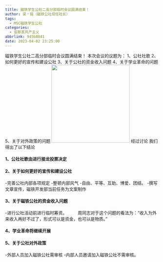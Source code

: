 ```yaml
---
title: 磁铁学生公社二高分部临时会议圆满结束！
author: 梁﹡铭（磁铁公社现任社长）
tags:
  - MSC磁铁学生公社
categories:
  - 安那其共产主义
abbrlink: 945b8841
date: 2023-04-02 23:25:00
---
```

磁铁学生公社二高分部临时会议圆满结束！
本次会议的议题为：
1、公社社歌
2、如何更好的宣传和建设公社
3、关于公社的资金收入问题
4、关于学业革命的问题
5、关于对外政策的问题
<img src="https://cdn.staticaly.com/gh/AOME-C/wwwRes/main/index.files/MSC.png" width=256 height=256 />
经过讨论
我们得出了以下结论
#### 1、公社社歌由进行接龙投票决定
#### 2、关于如何更好的宣传和建设公社
-完善公社内部各项规定
-整顿内部风气
-自由、平等、互助、博爱、团结。
-撰写文章宣传，磁铁开发部当前任务为文案制作
#### 3、关于磁铁公社的资金收入问题
-进行公社活动前进行临时筹资。
&emsp;&emsp; 周同志对于这个问题的看法为：“收入为外来收入再好不过了，形式可以是资金，也可以是物质。”
#### 4、学业革命将继续开展
#### 5、关于公社对外政策
-外部人员加入磁铁公社需审核
-内部人员邀请加入磁铁公社不需审核。
